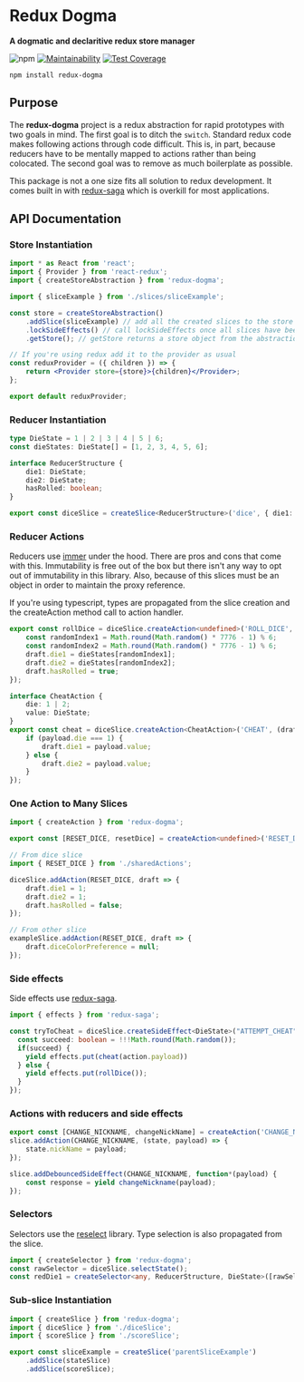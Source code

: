 # Redux Dogma

**A dogmatic and declaritive redux store manager**

![npm](https://img.shields.io/npm/dm/redux-dogma?style=flat) [![Maintainability](https://api.codeclimate.com/v1/badges/c0bca5d87dc8abcfe60a/maintainability)](https://codeclimate.com/github/devanfarrell/redux-dogma/maintainability) [![Test Coverage](https://api.codeclimate.com/v1/badges/c0bca5d87dc8abcfe60a/test_coverage)](https://codeclimate.com/github/devanfarrell/redux-dogma/test_coverage)

`npm install redux-dogma`

## Purpose

The **redux-dogma** project is a redux abstraction for rapid prototypes with two goals in mind. The first goal is to ditch the `switch`. Standard redux code makes following actions through code difficult. This is, in part, because reducers have to be mentally mapped to actions rather than being colocated. The second goal was to remove as much boilerplate as possible.

This package is not a one size fits all solution to redux development. It comes built in with [redux-saga](https://www.npmjs.com/package/redux-saga) which is overkill for most applications.

## API Documentation

### Store Instantiation

```jsx
import * as React from 'react';
import { Provider } from 'react-redux';
import { createStoreAbstraction } from 'redux-dogma';

import { sliceExample } from './slices/sliceExample';

const store = createStoreAbstraction()
	.addSlice(sliceExample) // add all the created slices to the store
	.lockSideEffects() // call lockSideEffects once all slices have been added
	.getStore(); // getStore returns a store object from the abstraction

// If you're using redux add it to the provider as usual
const reduxProvider = ({ children }) => {
	return <Provider store={store}>{children}</Provider>;
};

export default reduxProvider;
```

### Reducer Instantiation

```ts
type DieState = 1 | 2 | 3 | 4 | 5 | 6;
const dieStates: DieState[] = [1, 2, 3, 4, 5, 6];

interface ReducerStructure {
	die1: DieState;
	die2: DieState;
	hasRolled: boolean;
}

export const diceSlice = createSlice<ReducerStructure>('dice', { die1: 1, die2: 1, hasRolled: false });
```

### Reducer Actions

Reducers use [immer](https://www.npmjs.com/package/immer) under the hood. There are pros and cons that come with this. Immutability is free out of the box but there isn't any way to opt out of immutability in this library. Also, because of this slices must be an object in order to maintain the proxy reference.

If you're using typescript, types are propagated from the slice creation and the createAction method call to action handler.

```ts
export const rollDice = diceSlice.createAction<undefined>('ROLL_DICE', draft => {
	const randomIndex1 = Math.round(Math.random() * 7776 - 1) % 6;
	const randomIndex2 = Math.round(Math.random() * 7776 - 1) % 6;
	draft.die1 = dieStates[randomIndex1];
	draft.die2 = dieStates[randomIndex2];
	draft.hasRolled = true;
});

interface CheatAction {
	die: 1 | 2;
	value: DieState;
}
export const cheat = diceSlice.createAction<CheatAction>('CHEAT', (draft, payload) => {
	if (payload.die === 1) {
		draft.die1 = payload.value;
	} else {
		draft.die2 = payload.value;
	}
});
```

### One Action to Many Slices

```ts
import { createAction } from 'redux-dogma';

export const [RESET_DICE, resetDice] = createAction<undefined>('RESET_DICE');

// From dice slice
import { RESET_DICE } from './sharedActions';

diceSlice.addAction(RESET_DICE, draft => {
	draft.die1 = 1;
	draft.die2 = 1;
	draft.hasRolled = false;
});

// From other slice
exampleSlice.addAction(RESET_DICE, draft => {
	draft.diceColorPreference = null;
});
```

### Side effects

Side effects use [redux-saga](https://www.npmjs.com/package/redux-saga).

```ts
import { effects } from 'redux-saga';

const tryToCheat = diceSlice.createSideEffect<DieState>("ATTEMPT_CHEAT", function(action)* {
  const succeed: boolean = !!!Math.round(Math.random());
  if(succeed) {
    yield effects.put(cheat(action.payload))
  } else {
    yield effects.put(rollDice());
  }
});
```

### Actions with reducers and side effects

```ts
export const [CHANGE_NICKNAME, changeNickName] = createAction('CHANGE_NICKNAME');
slice.addAction(CHANGE_NICKNAME, (state, payload) => {
	state.nickName = payload;
});

slice.addDebouncedSideEffect(CHANGE_NICKNAME, function*(payload) {
	const response = yield changeNickname(payload);
});
```

### Selectors

Selectors use the [reselect](https://www.npmjs.com/package/reselect) library. Type selection is also propagated from the slice.

```ts
import { createSelector } from 'redux-dogma';
const rawSelector = diceSlice.selectState();
const redDie1 = createSelector<any, ReducerStructure, DieState>([rawSelector], state => state.die1);
```

### Sub-slice Instantiation

```ts
import { createSlice } from 'redux-dogma';
import { diceSlice } from './diceSlice';
import { scoreSlice } from './scoreSlice';

export const sliceExample = createSlice('parentSliceExample')
	.addSlice(stateSlice)
	.addSlice(scoreSlice);
```
